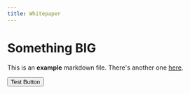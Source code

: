 ```yaml
---
title: Whitepaper
---
```


# Something BIG

This is an **example** markdown file. There's another one [here](/privacy).

<Button colorScheme="blue">Test Button</Button>
